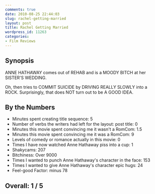 ```yaml
---
comments: true
date: 2010-08-25 22:44:03
slug: rachel-getting-married
layout: post
title: Rachel Getting Married
wordpress_id: 11263
categories:
- Film Reviews
---
```


## Synopsis

ANNE HATHAWAY comes out of REHAB and is a MOODY BITCH at her SISTER'S WEDDING.

Oh, then tries to COMMIT SUICIDE by DRIVING REALLY SLOWLY into a ROCK.  Surprisingly, that does NOT turn out to be A GOOD IDEA.

## By the Numbers

  * Minutes spent creating title sequence: 5
  * Number of verbs the writers had left for the layout: post
title: 0
  * Minutes this movie spent convincing me it wasn't a RomCom: 1.5
  * Minutes this movie spent convincing me it was a RomCom: 9
  * Levels of comedy or romance actually in this movie: 0
  * Times I have now watched Anne Hathaway piss into a cup: 1
  * Shakycams: 207
  * Bitchiness: Over 9000
  * Times I wanted to punch Anne Hathaway's character in the face: 153
  * Times I wanted to give Anne Hathaway's character epic hugs: 24
  * Feel-good Factor: minus 78

## Overall: 1 / 5
